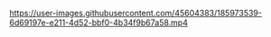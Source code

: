 

https://user-images.githubusercontent.com/45604383/185973539-6d69197e-e211-4d52-bbf0-4b34f9b67a58.mp4

